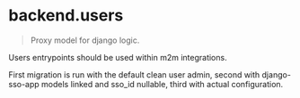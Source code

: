 # backend.users

> Proxy model for django logic.

Users entrypoints should be used within m2m integrations.


First migration is run with the default clean user admin, second with django-sso-app models linked and sso_id nullable,
third with actual configuration. 
